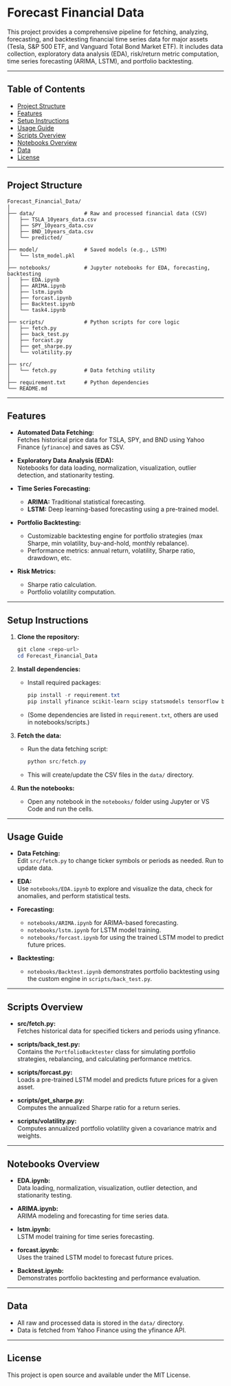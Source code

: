 # Forecast Financial Data

This project provides a comprehensive pipeline for fetching, analyzing, forecasting, and backtesting financial time series data for major assets (Tesla, S&P 500 ETF, and Vanguard Total Bond Market ETF). It includes data collection, exploratory data analysis (EDA), risk/return metric computation, time series forecasting (ARIMA, LSTM), and portfolio backtesting.

---

## Table of Contents

- [Project Structure](#project-structure)
- [Features](#features)
- [Setup Instructions](#setup-instructions)
- [Usage Guide](#usage-guide)
- [Scripts Overview](#scripts-overview)
- [Notebooks Overview](#notebooks-overview)
- [Data](#data)
- [License](#license)

---

## Project Structure

```
Forecast_Financial_Data/
│
├── data/                # Raw and processed financial data (CSV)
│   ├── TSLA_10years_data.csv
│   ├── SPY_10years_data.csv
│   ├── BND_10years_data.csv
│   └── predicted/
│
├── model/               # Saved models (e.g., LSTM)
│   └── lstm_model.pkl
│
├── notebooks/           # Jupyter notebooks for EDA, forecasting, backtesting
│   ├── EDA.ipynb
│   ├── ARIMA.ipynb
│   ├── lstm.ipynb
│   ├── forcast.ipynb
│   ├── Backtest.ipynb
│   └── task4.ipynb
│
├── scripts/             # Python scripts for core logic
│   ├── fetch.py
│   ├── back_test.py
│   ├── forcast.py
│   ├── get_sharpe.py
│   └── volatility.py
│
├── src/
│   └── fetch.py         # Data fetching utility
│
├── requirement.txt      # Python dependencies
└── README.md
```

---

## Features

- **Automated Data Fetching:**  
	Fetches historical price data for TSLA, SPY, and BND using Yahoo Finance (`yfinance`) and saves as CSV.

- **Exploratory Data Analysis (EDA):**  
	Notebooks for data loading, normalization, visualization, outlier detection, and stationarity testing.

- **Time Series Forecasting:**  
	- **ARIMA:** Traditional statistical forecasting.
	- **LSTM:** Deep learning-based forecasting using a pre-trained model.

- **Portfolio Backtesting:**  
	- Customizable backtesting engine for portfolio strategies (max Sharpe, min volatility, buy-and-hold, monthly rebalance).
	- Performance metrics: annual return, volatility, Sharpe ratio, drawdown, etc.

- **Risk Metrics:**  
	- Sharpe ratio calculation.
	- Portfolio volatility computation.

---

## Setup Instructions

1. **Clone the repository:**
	 ```powershell
	 git clone <repo-url>
	 cd Forecast_Financial_Data
	 ```

2. **Install dependencies:**
	 - Install required packages:
		 ```powershell
		 pip install -r requirement.txt
		 pip install yfinance scikit-learn scipy statsmodels tensorflow backtrader
		 ```
	 - (Some dependencies are listed in `requirement.txt`, others are used in notebooks/scripts.)

3. **Fetch the data:**
	 - Run the data fetching script:
		 ```powershell
		 python src/fetch.py
		 ```
	 - This will create/update the CSV files in the `data/` directory.

4. **Run the notebooks:**
	 - Open any notebook in the `notebooks/` folder using Jupyter or VS Code and run the cells.

---

## Usage Guide

- **Data Fetching:**  
	Edit `src/fetch.py` to change ticker symbols or periods as needed. Run to update data.

- **EDA:**  
	Use `notebooks/EDA.ipynb` to explore and visualize the data, check for anomalies, and perform statistical tests.

- **Forecasting:**  
	- `notebooks/ARIMA.ipynb` for ARIMA-based forecasting.
	- `notebooks/lstm.ipynb` for LSTM model training.
	- `notebooks/forcast.ipynb` for using the trained LSTM model to predict future prices.

- **Backtesting:**  
	- `notebooks/Backtest.ipynb` demonstrates portfolio backtesting using the custom engine in `scripts/back_test.py`.

---

## Scripts Overview

- **src/fetch.py:**  
	Fetches historical data for specified tickers and periods using yfinance.

- **scripts/back_test.py:**  
	Contains the `PortfolioBacktester` class for simulating portfolio strategies, rebalancing, and calculating performance metrics.

- **scripts/forcast.py:**  
	Loads a pre-trained LSTM model and predicts future prices for a given asset.

- **scripts/get_sharpe.py:**  
	Computes the annualized Sharpe ratio for a return series.

- **scripts/volatility.py:**  
	Computes annualized portfolio volatility given a covariance matrix and weights.

---

## Notebooks Overview

- **EDA.ipynb:**  
	Data loading, normalization, visualization, outlier detection, and stationarity testing.

- **ARIMA.ipynb:**  
	ARIMA modeling and forecasting for time series data.

- **lstm.ipynb:**  
	LSTM model training for time series forecasting.

- **forcast.ipynb:**  
	Uses the trained LSTM model to forecast future prices.

- **Backtest.ipynb:**  
	Demonstrates portfolio backtesting and performance evaluation.

---

## Data

- All raw and processed data is stored in the `data/` directory.
- Data is fetched from Yahoo Finance using the yfinance API.

---

## License

This project is open source and available under the MIT License.

